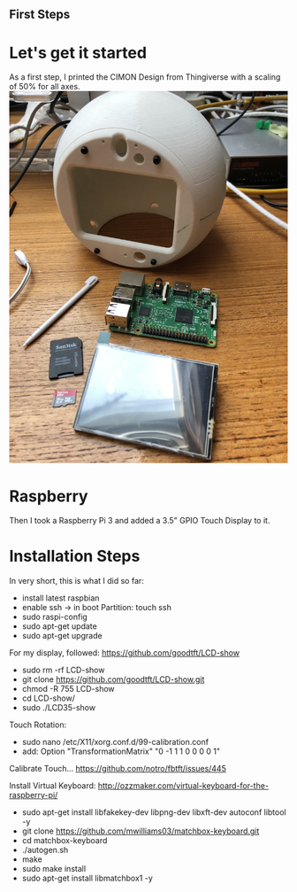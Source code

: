 ## First Steps
# Let's get it started
As a first step, I printed the CIMON Design from Thingiverse with a scaling of 50% for all axes.
![This is the first picture](./IMG_4700.JPG)

# Raspberry
Then I took a Raspberry Pi 3 and added a 3.5" GPIO Touch Display to it.

# Installation Steps
In very short, this is what I did so far:
- install latest raspbian
- enable ssh -> in boot Partition: touch ssh
- sudo raspi-config
- sudo apt-get update
- sudo apt-get upgrade

For my display, followed: https://github.com/goodtft/LCD-show
-	sudo rm -rf LCD-show
-	git clone https://github.com/goodtft/LCD-show.git
-	chmod -R 755 LCD-show
-	cd LCD-show/
-	sudo ./LCD35-show

Touch Rotation:	
-	sudo nano /etc/X11/xorg.conf.d/99-calibration.conf
-	add: Option "TransformationMatrix" "0 -1 1 1 0 0 0 0 1"
	
Calibrate Touch...
	https://github.com/notro/fbtft/issues/445

Install Virtual Keyboard:
	http://ozzmaker.com/virtual-keyboard-for-the-raspberry-pi/

- sudo apt-get install libfakekey-dev libpng-dev libxft-dev autoconf libtool -y
- git clone https://github.com/mwilliams03/matchbox-keyboard.git
- cd matchbox-keyboard
- ./autogen.sh
- make
- sudo make install
- sudo apt-get install libmatchbox1 -y
